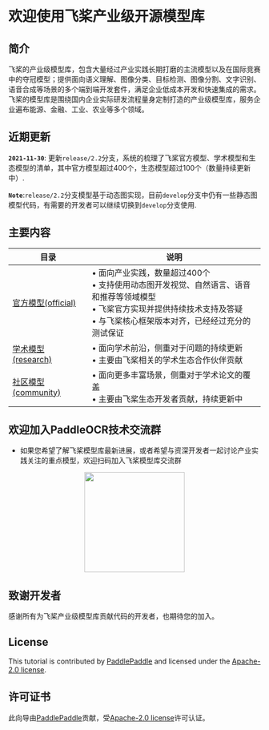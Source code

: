 # 欢迎使用飞桨产业级开源模型库

## 简介

飞桨的产业级模型库，包含大量经过产业实践长期打磨的主流模型以及在国际竞赛中的夺冠模型；提供面向语义理解、图像分类、目标检测、图像分割、文字识别、语音合成等场景的多个端到端开发套件，满足企业低成本开发和快速集成的需求。飞桨的模型库是围绕国内企业实际研发流程量身定制打造的产业级模型库，服务企业遍布能源、金融、工业、农业等多个领域。

## 近期更新
**`2021-11-30`**: 更新`release/2.2`分支，系统的梳理了飞桨官方模型、学术模型和生态模型的清单，其中官方模型超过400个，生态模型超过100个（数量持续更新中）.

**`Note`**:`release/2.2`分支模型基于动态图实现，目前`develop`分支中仍有一些静态图模型代码，有需要的开发者可以继续切换到`develop`分支使用.

## 主要内容
|  目录 |   说明 |
| --- | --- |
| [官方模型(official)](official/) |• 面向产业实践，数量超过400个<br />• 支持使用动态图开发视觉、自然语言、语音和推荐等领域模型<br />• 飞桨官方实现并提供持续技术支持及答疑<br />• 与飞桨核心框架版本对齐，已经经过充分的测试保证 |
|[学术模型(research)](research/) |• 面向学术前沿，侧重对于问题的持续更新<br />• 主要由飞桨相关的学术生态合作伙伴贡献|
|[社区模型(community)](community/) | • 面向更多丰富场景，侧重对于学术论文的覆盖<br />• 主要由飞桨生态开发者贡献，持续更新中|

## 欢迎加入PaddleOCR技术交流群
- 如果您希望了解飞桨模型库最新进展，或者希望与资深开发者一起讨论产业实践关注的重点模型，欢迎扫码加入飞桨模型库交流群

<div align="center">
<img src="https://user-images.githubusercontent.com/23690325/145685401-e4c676ef-03aa-475b-9efd-233ff7d8ab29.jpg"  width = "200" height = "200" />
</div>

<a name="致谢"></a>
## 致谢开发者
感谢所有为飞桨产业级模型库贡献代码的开发者，也期待您的加入。


## License
This tutorial is contributed by [PaddlePaddle](https://github.com/PaddlePaddle/Paddle) and licensed under the [Apache-2.0 license](LICENSE).


## 许可证书
此向导由[PaddlePaddle](https://github.com/PaddlePaddle/Paddle)贡献，受[Apache-2.0 license](LICENSE)许可认证。
